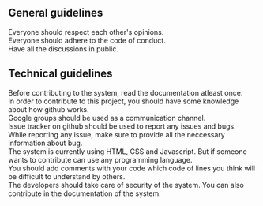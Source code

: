 ## General guidelines
Everyone should respect each other's opinions. <br>
Everyone should adhere to the code of conduct. <br>
Have all the discussions in public. <br>

## Technical guidelines 
Before contributing to the system, read the documentation atleast once. <br>
In order to contribute to this project, you should have some knowledge about how github works. <br>
Google groups should be used as a communication channel. <br>
Issue tracker on github should be used to report any issues and bugs. <br>
While reporting any issue, make sure to provide all the neccessary information about bug. <br>
The system is currently using HTML, CSS and Javascript. But if someone wants to contribute can use any programming language. <br>
You should add comments with your code which code of lines you think will be difficult to understand by others. <br>
The developers should take care of security of the system.
You can also contribute in the documentation of the system. <br>
